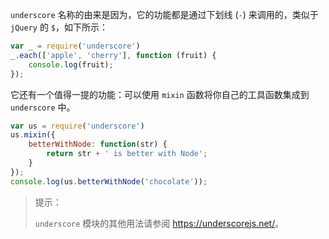 `underscore` 名称的由来是因为，它的功能都是通过下划线 (`-`) 来调用的，类似于 `jQuery` 的 `$`，如下所示：

```js
var _ = require('underscore')
_.each(['apple', 'cherry'], function (fruit) {
    console.log(fruit);
});
```

它还有一个值得一提的功能：可以使用 `mixin` 函数将你自己的工具函数集成到 `underscore` 中。

```js
var us = require('underscore')
us.mixin({
    betterWithNode: function(str) {
        return str + ' is better with Node';
    }
});
console.log(us.betterWithNode('chocolate'));
```

> 提示：
>
> `underscore` 模块的其他用法请参阅 <https://underscorejs.net/>。